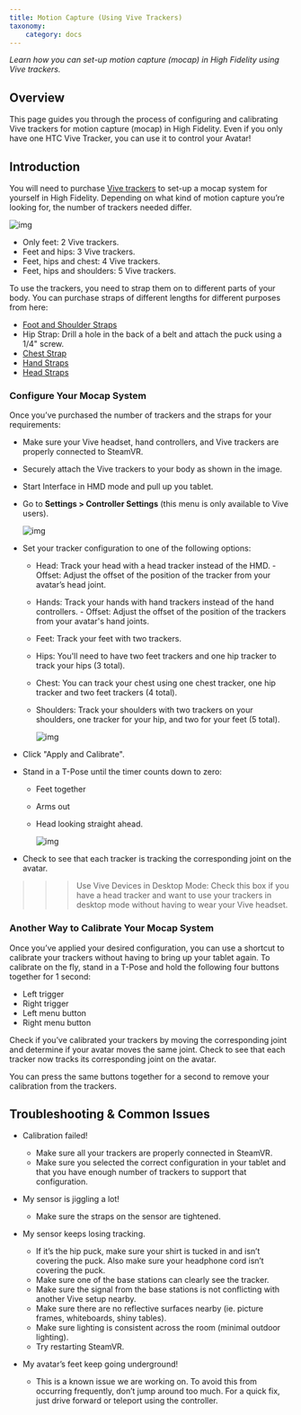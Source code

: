 ```yaml
---
title: Motion Capture (Using Vive Trackers)
taxonomy:
    category: docs 
---
```


*Learn how you can set-up motion capture (mocap) in High Fidelity using Vive trackers.*

## Overview

This page guides you through the process of configuring and calibrating Vive trackers for motion capture (mocap) in High Fidelity. Even if you only have one HTC Vive Tracker, you can use it to control your Avatar!



## Introduction

You will need to purchase [Vive trackers](https://www.vive.com/us/vive-tracker/) to set-up a mocap system for yourself in High Fidelity. Depending on what kind of motion capture you’re looking for, the number of trackers needed differ.

![img](body-placement.png)

- Only feet: 2 Vive trackers.
- Feet and hips: 3 Vive trackers.
- Feet, hips and chest: 4 Vive trackers.
- Feet, hips and shoulders: 5 Vive trackers.


To use the trackers, you need to strap them on to different parts of your body. You can purchase straps of different lengths for different purposes from here:

* [Foot and Shoulder Straps](https://rebuffreality.com/products/trackstrap)
* Hip Strap: Drill a hole in the back of a belt and attach the puck using a 1/4" screw. 
* [Chest Strap](https://www.amazon.com/gp/product/B00PQ6B5SY/ref=oh_aui_detailpage_o02_s00?ie=UTF8&psc=1)
* [Hand Straps](https://www.amazon.com/SublimeWare-Degree-Rotation-Session-SJ4000/dp/B01H18TY2S/ref=sr_1_2?ie=UTF8&qid=1492804865&sr=8-2&keywords=go+pro+arm+mount)
* [Head Straps](https://www.amazon.com/EEEKit-Kidizoom-Action-EK7000-DBPOWER/dp/B019SXPF3G/ref=sr_1_1?ie=UTF8&qid=1492795518&sr=8-1&keywords=EEEKit+Head+Strap+Mount+for+VTech+Kidizoom+Kids+Cam%2C)



### Configure Your Mocap System

Once you’ve purchased the number of trackers and the straps for your requirements:

- Make sure your Vive headset, hand controllers, and Vive trackers are properly connected to SteamVR.

- Securely attach the Vive trackers to your body as shown in the image.

- Start Interface in HMD mode and pull up you tablet.

- Go to **Settings > Controller Settings** (this menu is only available to Vive users).

  ![img](settings.png)

- Set your tracker configuration to one of the following options:
  - Head: Track your head with a head tracker instead of the HMD.
        - Offset: Adjust the offset of the position of the tracker from your avatar’s head joint.

  - Hands: Track your hands with hand trackers instead of the hand controllers.
         - Offset: Adjust the offset of the position of the trackers from your avatar's hand joints. 

  - Feet: Track your feet with two trackers. 

  - Hips: You'll need to have two feet trackers and one hip tracker to track your hips (3 total). 

  - Chest: You can track your chest using one chest tracker, one hip tracker and two feet trackers (4 total).

  - Shoulders: Track your shoulders with two trackers on your shoulders, one tracker for your hip, and two for your feet (5 total).

    ![img](ViveSettings.PNG)

- Click "Apply and Calibrate".

- Stand in a T-Pose until the timer counts down to zero:
  - Feet together

  - Arms out

  - Head looking straight ahead. 

    ![img](calibrate.PNG)

- Check to see that each tracker is tracking the corresponding joint on the avatar.

> > >  Use Vive Devices in Desktop Mode: Check this box if you have a head tracker and want to use your trackers in desktop mode without having to wear your Vive headset.


### Another Way to Calibrate Your Mocap System

Once you’ve applied your desired configuration, you can use a shortcut to calibrate your trackers without having to bring up your tablet again. To calibrate on the fly, stand in a T-Pose and hold the following four buttons together for 1 second: 

- Left trigger
- Right trigger
- Left menu button
- Right menu button

Check if you’ve calibrated your trackers by moving the corresponding joint and determine if your avatar moves the same joint. Check to see that each tracker now tracks its corresponding joint on the avatar.

You can press the same buttons together for a second to remove your calibration from the trackers.



## Troubleshooting & Common Issues

* Calibration failed!

  * Make sure all your trackers are properly connected in SteamVR.
  * Make sure you selected the correct configuration in your tablet and that you have enough number of trackers to support that configuration.

* My sensor is jiggling a lot!

  * Make sure the straps on the sensor are tightened.

* My sensor keeps losing tracking.

  * If it’s the hip puck, make sure your shirt is tucked in and isn’t covering the puck. Also make sure your headphone cord isn’t covering the puck. 
  * Make sure one of the base stations can clearly see the tracker.
  * Make sure the signal from the base stations is not conflicting with another Vive setup nearby.
  * Make sure there are no reflective surfaces nearby (ie. picture frames, whiteboards, shiny tables).
  * Make sure lighting is consistent across the room (minimal outdoor lighting).
  * Try restarting SteamVR.

* My avatar’s feet keep going underground!

  * This is a known issue we are working on. To avoid this from occurring frequently, don’t jump around too much. For a quick fix, just drive forward or teleport using the controller. 

  ​
